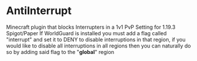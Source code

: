 # AntiInterrupt
Minecraft plugin that blocks Interrupters in a 1v1 PvP Setting for 1.19.3 Spigot/Paper
If WorldGuard is installed you must add a flag called "interrupt" and set it to DENY to disable interruptions in that region, if you would like to disable all interruptions in all regions then you can naturally do so by adding said flag to the "__global__" region
